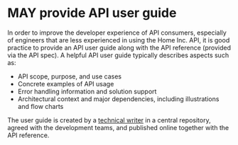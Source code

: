 # MAY provide API user guide

In order to improve the developer experience of API consumers, especially of engineers that are less experienced in using the Home Inc. API, it is good practice to provide an API user guide along with the API reference (provided via the API spec).
A helpful API user guide typically describes aspects such as:

- API scope, purpose, and use cases
- Concrete examples of API usage
- Error handling information and solution support
- Architectural context and major dependencies, including illustrations and flow charts

The user guide is created by a [technical writer](./should-involve-technical-writer.md) in a central repository, agreed with the development teams, and published online together with the API reference.
